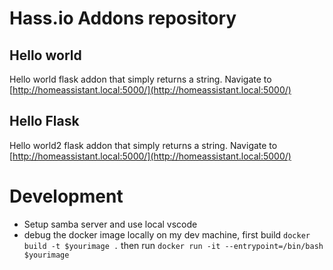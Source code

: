 # Hass.io Addons repository

## Hello world
Hello world flask addon that simply returns a string. Navigate to [http://homeassistant.local:5000/](http://homeassistant.local:5000/)

## Hello Flask 
Hello world2 flask addon that simply returns a string. Navigate to [http://homeassistant.local:5000/](http://homeassistant.local:5000/)

# Development
* Setup samba server and use local vscode
* debug the docker image locally on my dev machine, first build `docker build -t $yourimage .` then run `docker run -it --entrypoint=/bin/bash $yourimage`
